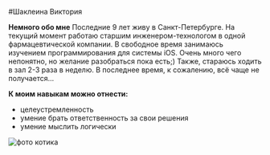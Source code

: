 #Шаклеина Виктория

**Немного обо мне**
Последние 9 лет живу в Санкт-Петербурге.
На текущий момент работаю старшим инженером-технологом в одной фармацевтической компании.
В свободное время занимаюсь изучением программирования для системы iOS. Очень много чего непонятно, но желание разобраться пока есть;) 
Также, стараюсь ходить в зал 2-3 раза в неделю. В последнее время, к сожалению, всё чаще не получается...

**К моим навыкам можно отнести:**
* целеустремленность
* умение брать ответственность за свои решения
* умение мыслить логически


![фото котика](/Users/viktoriiashakleina/Desktop/Ios-курсы/GIT/KP/img/IMG_7402.heic)


